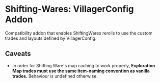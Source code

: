 # Shifting-Wares: VillagerConfig Addon

Compatibility addon that enables ShiftingWares rerolls to use the custom trades and layouts defined by VillagerConfig.

## Caveats
- In order for Shifting Ware's map caching to work properly, **Exploration Map trades must use the same item-naming convention as vanilla trades.** Behaviour is undefined otherwise.
